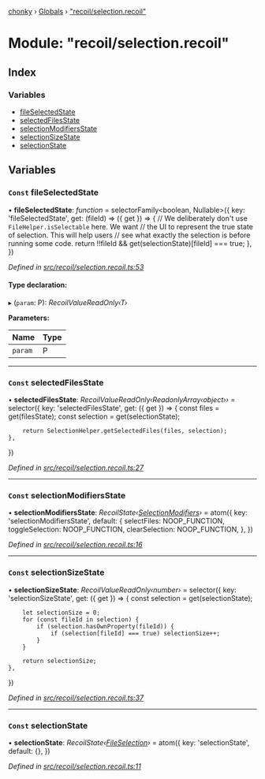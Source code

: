 [chonky](../README.md) › [Globals](../globals.md) › ["recoil/selection.recoil"](_recoil_selection_recoil_.md)

# Module: "recoil/selection.recoil"

## Index

### Variables

* [fileSelectedState](_recoil_selection_recoil_.md#const-fileselectedstate)
* [selectedFilesState](_recoil_selection_recoil_.md#const-selectedfilesstate)
* [selectionModifiersState](_recoil_selection_recoil_.md#const-selectionmodifiersstate)
* [selectionSizeState](_recoil_selection_recoil_.md#const-selectionsizestate)
* [selectionState](_recoil_selection_recoil_.md#const-selectionstate)

## Variables

### `Const` fileSelectedState

• **fileSelectedState**: *function* = selectorFamily<boolean, Nullable<string>>({
    key: 'fileSelectedState',
    get: (fileId) => ({ get }) => {
        // We deliberately don't use `FileHelper.isSelectable` here. We want
        // the UI to represent the true state of selection. This will help users
        // see what exactly the selection is before running some code.
        return !!fileId && get(selectionState)[fileId] === true;
    },
})

*Defined in [src/recoil/selection.recoil.ts:53](https://github.com/TimboKZ/Chonky/blob/d1a0325/src/recoil/selection.recoil.ts#L53)*

#### Type declaration:

▸ (`param`: P): *RecoilValueReadOnly‹T›*

**Parameters:**

Name | Type |
------ | ------ |
`param` | P |

___

### `Const` selectedFilesState

• **selectedFilesState**: *RecoilValueReadOnly‹ReadonlyArray‹object››* = selector({
    key: 'selectedFilesState',
    get: ({ get }) => {
        const files = get(filesState);
        const selection = get(selectionState);

        return SelectionHelper.getSelectedFiles(files, selection);
    },
})

*Defined in [src/recoil/selection.recoil.ts:27](https://github.com/TimboKZ/Chonky/blob/d1a0325/src/recoil/selection.recoil.ts#L27)*

___

### `Const` selectionModifiersState

• **selectionModifiersState**: *RecoilState‹[SelectionModifiers](../interfaces/_types_selection_types_.selectionmodifiers.md)›* = atom<SelectionModifiers>({
    key: 'selectionModifiersState',
    default: {
        selectFiles: NOOP_FUNCTION,
        toggleSelection: NOOP_FUNCTION,
        clearSelection: NOOP_FUNCTION,
    },
})

*Defined in [src/recoil/selection.recoil.ts:16](https://github.com/TimboKZ/Chonky/blob/d1a0325/src/recoil/selection.recoil.ts#L16)*

___

### `Const` selectionSizeState

• **selectionSizeState**: *RecoilValueReadOnly‹number›* = selector({
    key: 'selectionSizeState',
    get: ({ get }) => {
        const selection = get(selectionState);

        let selectionSize = 0;
        for (const fileId in selection) {
            if (selection.hasOwnProperty(fileId)) {
                if (selection[fileId] === true) selectionSize++;
            }
        }

        return selectionSize;
    },
})

*Defined in [src/recoil/selection.recoil.ts:37](https://github.com/TimboKZ/Chonky/blob/d1a0325/src/recoil/selection.recoil.ts#L37)*

___

### `Const` selectionState

• **selectionState**: *RecoilState‹[FileSelection](../interfaces/_types_selection_types_.fileselection.md)›* = atom<FileSelection>({
    key: 'selectionState',
    default: {},
})

*Defined in [src/recoil/selection.recoil.ts:11](https://github.com/TimboKZ/Chonky/blob/d1a0325/src/recoil/selection.recoil.ts#L11)*
